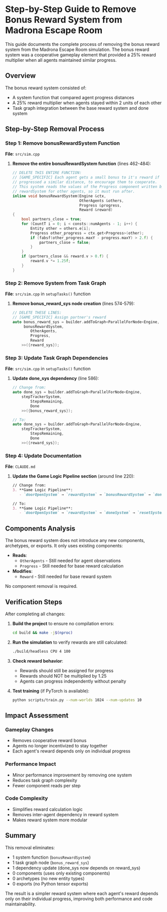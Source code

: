 # Step-by-Step Guide to Remove Bonus Reward System from Madrona Escape Room

This guide documents the complete process of removing the bonus reward system from the Madrona Escape Room simulation. The bonus reward system was a cooperative gameplay element that provided a 25% reward multiplier when all agents maintained similar progress.

## Overview

The bonus reward system consisted of:
- A system function that compared agent progress distances
- A 25% reward multiplier when agents stayed within 2 units of each other
- Task graph integration between the base reward system and done system

## Step-by-Step Removal Process

### Step 1: Remove bonusRewardSystem Function

**File**: `src/sim.cpp`

1. **Remove the entire bonusRewardSystem function** (lines 462-484):
   ```cpp
   // DELETE THIS ENTIRE FUNCTION:
   // [GAME_SPECIFIC] Each agent gets a small bonus to it's reward if the other agent has
   // progressed a similar distance, to encourage them to cooperate.
   // This system reads the values of the Progress component written by
   // rewardSystem for other agents, so it must run after.
   inline void bonusRewardSystem(Engine &ctx,
                                 OtherAgents &others,
                                 Progress &progress,
                                 Reward &reward)
   {
       bool partners_close = true;
       for (CountT i = 0; i < consts::numAgents - 1; i++) {
           Entity other = others.e[i];
           Progress other_progress = ctx.get<Progress>(other);
           if (fabsf(other_progress.maxY - progress.maxY) > 2.f) {
               partners_close = false;
           }
       }
       if (partners_close && reward.v > 0.f) {
           reward.v *= 1.25f;
       }
   }
   ```

### Step 2: Remove System from Task Graph

**File**: `src/sim.cpp` in `setupTasks()` function

1. **Remove bonus_reward_sys node creation** (lines 574-579):
   ```cpp
   // DELETE THESE LINES:
   // [GAME_SPECIFIC] Assign partner's reward
   auto bonus_reward_sys = builder.addToGraph<ParallelForNode<Engine,
        bonusRewardSystem,
           OtherAgents,
           Progress,
           Reward
       >>({reward_sys});
   ```

### Step 3: Update Task Graph Dependencies

**File**: `src/sim.cpp` in `setupTasks()` function

1. **Update done_sys dependency** (line 586):
   ```cpp
   // Change from:
   auto done_sys = builder.addToGraph<ParallelForNode<Engine,
       stepTrackerSystem,
           StepsRemaining,
           Done
       >>({bonus_reward_sys});
   
   // To:
   auto done_sys = builder.addToGraph<ParallelForNode<Engine,
       stepTrackerSystem,
           StepsRemaining,
           Done
       >>({reward_sys});
   ```

### Step 4: Update Documentation

**File**: `CLAUDE.md`

1. **Update the Game Logic Pipeline section** (around line 220):
   ```markdown
   // Change from:
   3. **Game Logic Pipeline**:
      - `doorOpenSystem` → `rewardSystem` → `bonusRewardSystem` → `doneSystem` → `resetSystem`
   
   // To:
   3. **Game Logic Pipeline**:
      - `doorOpenSystem` → `rewardSystem` → `doneSystem` → `resetSystem`
   ```

## Components Analysis

The bonus reward system does not introduce any new components, archetypes, or exports. It only uses existing components:

- **Reads**: 
  - `OtherAgents` - Still needed for agent observations
  - `Progress` - Still needed for base reward calculation
- **Modifies**: 
  - `Reward` - Still needed for base reward system

No component removal is required.

## Verification Steps

After completing all changes:

1. **Build the project** to ensure no compilation errors:
   ```bash
   cd build && make -j$(nproc)
   ```

2. **Run the simulation** to verify rewards are still calculated:
   ```bash
   ./build/headless CPU 4 100
   ```

3. **Check reward behavior**:
   - Rewards should still be assigned for progress
   - Rewards should NOT be multiplied by 1.25
   - Agents can progress independently without penalty

4. **Test training** (if PyTorch is available):
   ```bash
   python scripts/train.py --num-worlds 1024 --num-updates 10
   ```

## Impact Assessment

### Gameplay Changes
- Removes cooperative reward bonus
- Agents no longer incentivized to stay together
- Each agent's reward depends only on individual progress

### Performance Impact
- Minor performance improvement by removing one system
- Reduces task graph complexity
- Fewer component reads per step

### Code Complexity
- Simplifies reward calculation logic
- Removes inter-agent dependency in reward system
- Makes reward system more modular

## Summary

This removal eliminates:
- 1 system function (`bonusRewardSystem`)
- 1 task graph node (`bonus_reward_sys`)
- 1 dependency update (done_sys now depends on reward_sys)
- 0 components (uses only existing components)
- 0 archetypes (no new entity types)
- 0 exports (no Python tensor exports)

The result is a simpler reward system where each agent's reward depends only on their individual progress, improving both performance and code maintainability.